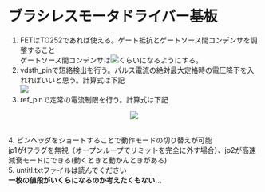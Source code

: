 # ブラシレスモータドライバー基板<br>
1. FETはTO252であれば使える。ゲート抵抗とゲートソース間コンデンサを調整すること<br>
ゲートソース間コンデンサは<img src = "https://latex.codecogs.com/gif.latex?\frac{C_{dg}}{C_{gs}}=0.5">くらいになるようにする。<br>
2. vdsth_pinで短絡検出を行う。パルス電流の絶対最大定格時の電圧降下を入れればいいと思う。計算式は下記 <br>
<img src = "https://latex.codecogs.com/gif.latex?V_{cc}\times\frac{R_1}{R_1&plus;R_2}=V_{ds(max)}"><br>
3. ref_pinで定常の電流制限を行う。計算式は下記 <br>
<p align = "center"><img src = "https://latex.codecogs.com/gif.latex?\frac{5&space;\times&space;R1}{R1&plus;R2}&space;=&space;19&space;\times&space;R_{shunt}&space;\times&space;I_{max}"></p><br>
4. ピンヘッダをショートすることで動作モードの切り替えが可能<br>
jp1がfフラグを無視（オープンループでリミットを完全に外す場合）、jp2が高速減衰モードにできる(動くときと動かんときがある)<br>
5. untitl.txtファイルは読んでください<br>
<b>一枚の値段がいくらになるのか考えたくもない...</b>
